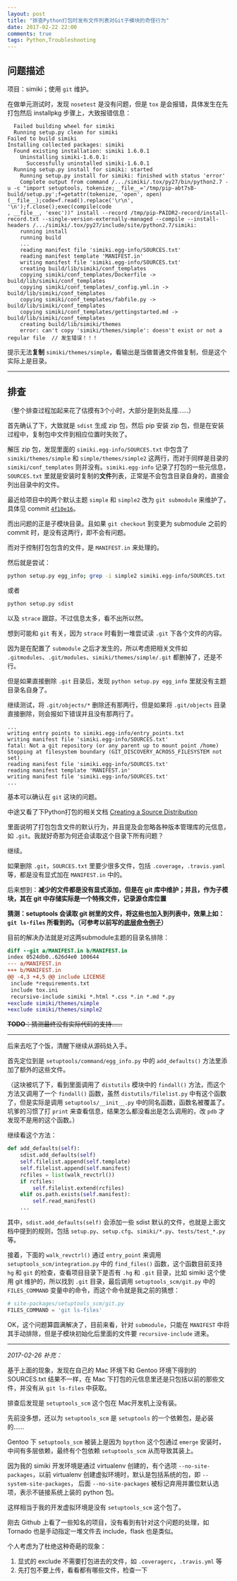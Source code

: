 ```yaml
---
layout: post
title: "排查Python打包时发布文件列表对Git子模块的奇怪行为"
date: 2017-02-22 22:00
comments: true
tags: Python,Troubleshooting
---
```



## 问题描述

项目：simiki；使用 `git` 维护。

在做单元测试时，发现 `nosetest` 是没有问题，但是 `tox` 是会报错，具体发生在先打包然后 installpkg 步骤上，大致报错信息：

```
  Failed building wheel for simiki
  Running setup.py clean for simiki
Failed to build simiki
Installing collected packages: simiki
  Found existing installation: simiki 1.6.0.1
    Uninstalling simiki-1.6.0.1:
      Successfully uninstalled simiki-1.6.0.1
  Running setup.py install for simiki: started
    Running setup.py install for simiki: finished with status 'error'
    Complete output from command /.../simiki/.tox/py27/bin/python2.7 -u -c "import setuptools, tokenize;__file__='/tmp/pip-abt7sB-build/setup.py';f=getattr(tokenize, 'open', open)(__file__);code=f.read().replace('\r\n', '\n');f.close();exec(compile(code
, __file__, 'exec'))" install --record /tmp/pip-PAIDR2-record/install-record.txt --single-version-externally-managed --compile --install-headers /.../simiki/.tox/py27/include/site/python2.7/simiki:
    running install
    running build
    ...
    reading manifest file 'simiki.egg-info/SOURCES.txt'
    reading manifest template 'MANIFEST.in'
    writing manifest file 'simiki.egg-info/SOURCES.txt'
    creating build/lib/simiki/conf_templates
    copying simiki/conf_templates/Dockerfile -> build/lib/simiki/conf_templates
    copying simiki/conf_templates/_config.yml.in -> build/lib/simiki/conf_templates
    copying simiki/conf_templates/fabfile.py -> build/lib/simiki/conf_templates
    copying simiki/conf_templates/gettingstarted.md -> build/lib/simiki/conf_templates
    creating build/lib/simiki/themes
    error: can't copy 'simiki/themes/simple': doesn't exist or not a regular file  // 发生错误！！！
```

提示无法**复制** `simiki/themes/simple`，看输出是当做普通文件做复制，但是这个实际上是目录。

---

## 排查

（整个排查过程加起来花了估摸有3个小时，大部分是到处乱撞……）

首先确认了下，大致就是 `sdist` 生成 zip 包，然后 pip 安装 zip 包，但是在安装过程中，复制包中文件到相应位置时失败了。

解压 zip 包，发现里面的 `simiki.egg-info/SOURCES.txt` 中包含了 `simiki/themes/simple` 和 `simple/themes/simple2` 这两行，而对于同样是目录的 `simiki/conf_templates` 则并没有。`simiki.egg-info` 记录了打包的一些元信息，`SOURCES.txt` 里就是安装时复制的**文件**列表，正常是不会包含目录自身的，直接会列出目录中的文件。

最近给项目中的两个默认主题 `simple` 和 `simple2` 改为 `git submodule` 来维护了，具体见 commit [`4f10e16`](https://github.com/tankywoo/simiki/commit/4f10e165230dfec1bd5a70d37a2478fb3131a189)。

而出问题的正是子模块目录。且如果 `git checkout` 到变更为 submodule 之前的 commit 时，是没有这两行，即不会有问题。

而对于控制打包包含的文件，是 `MANIFEST.in` 来处理的。

然后就是尝试：

```bash
python setup.py egg_info; grep -i simple2 simiki.egg-info/SOURCES.txt
```

或者

```bash
python setup.py sdist
```

以及 `strace` 跟踪，不过信息太多，看不出所以然。

想到可能和 `git` 有关，因为 `strace` 时看到一堆尝试读 `.git` 下各个文件的内容。

因为是在配置了 `submodule` 之后才发生的，所以考虑把相关文件如 `.gitmodules`、`.git/modules`、`simiki/themes/simple/.git` 都删掉了，还是不行。

但是如果直接删除 `.git` 目录后，发现 `python setup.py egg_info` 里就没有主题目录名自身了。

继续测试，将 `.git/objects/*` 删除还有那两行，但是如果将 `.git/objects` 目录直接删除，则会报如下错误并且没有那两行了。

```
...
writing entry points to simiki.egg-info/entry_points.txt
writing manifest file 'simiki.egg-info/SOURCES.txt'
fatal: Not a git repository (or any parent up to mount point /home)
Stopping at filesystem boundary (GIT_DISCOVERY_ACROSS_FILESYSTEM not set).
reading manifest file 'simiki.egg-info/SOURCES.txt'
reading manifest template 'MANIFEST.in'
writing manifest file 'simiki.egg-info/SOURCES.txt'
...
```

基本可以确认在 `git` 这块的问题。

中途又看了下Python打包的相关文档 [Creating a Source Distribution](https://docs.python.org/2/distutils/sourcedist.html#manifest)

里面说明了打包包含文件的默认行为，并且提及会忽略各种版本管理库的元信息，如 `.git`。我就好奇那为何还会读取这个目录下所有问题？

继续。

如果删除 `.git`，`SOURCES.txt` 里要少很多文件，包括 `.coverage`，`.travis.yaml` 等，都是没有显式加在 `MANIFEST.in` 中的。

后来想到：**减少的文件都是没有显式添加，但是在 git 库中维护；并且，作为子模块，其在 git 中存储实际是一个特殊文件，记录源仓库位置**

**猜测：setuptools 会读取 git 树里的文件，将这些也加入到列表中，效果上如：`git ls-files` 所看到的。（可参考以前写的[底层命令例子](https://wiki.tankywoo.com/book/version-control-with-git.html#_2)）**

目前的解决办法就是对这两submodule主题的目录名排除：

```diff
diff --git a/MANIFEST.in b/MANIFEST.in
index 0524db0..626d4e0 100644
--- a/MANIFEST.in
+++ b/MANIFEST.in
@@ -4,3 +4,5 @@ include LICENSE
 include *requirements.txt
 include tox.ini
 recursive-include simiki *.html *.css *.in *.md *.py
+exclude simiki/themes/simple
+exclude simiki/themes/simple2
```

<strike>**TODO**：猜测最终没有实际代码的支持……</strike>

---

后来去吃了个饭，清醒下继续从源码处入手。

首先定位到是 `setuptools/command/egg_info.py` 中的 `add_defaults()` 方法里添加了额外的这些文件。

（这块被坑了下，看到里面调用了 `distutils` 模块中的 `findall()` 方法，而这个方法又调用了一个 `findall()` 函数，虽然 `distutils/filelist.py` 中有这个函数了，但是实际是调用 `setuptools/__init__.py` 中的同名函数，函数名被覆盖了。坑爹的习惯了打 `print` 来查看信息，结果怎么都没看出是怎么调用的，改 `pdb` 才发现不是用的这个函数。）

继续看这个方法：

```python
def add_defaults(self):
    sdist.add_defaults(self)
    self.filelist.append(self.template)
    self.filelist.append(self.manifest)
    rcfiles = list(walk_revctrl())
    if rcfiles:
        self.filelist.extend(rcfiles)
    elif os.path.exists(self.manifest):
        self.read_manifest()
    ...
```

其中，`sdist.add_defaults(self)` 会添加一些 sdist 默认的文件，也就是上面文档中提到的规则，包括 `setup.py`、`setup.cfg`、`simiki/*.py`、`tests/test_*.py`等。

接着，下面的 `walk_revctrl()` 通过 `entry_point` 来调用 `setuptools_scm/integration.py` 中的 `find_files()` 函数，这个函数目前支持 `hg` 和 `git` 的检查，查看项目目录下是否有 `.hg` 和 `.git` 目录，比如 simiki 这个使用 git 维护的，所以找到 `.git` 目录，最后调用 `setuptools_scm/git.py` 中的 `FILES_COMMAND` 变量中的命令，而这个命令就是我之前的猜想：

```python
# site-packages/setuptools_scm/git.py
FILES_COMMAND = 'git ls-files'
```

OK，这个问题算圆满解决了，目前来看，针对 `submodule`，只能在 `MANIFEST` 中将其手动排除，但是子模块初始化后里面的文件要 `recursive-include` 进来。

---

*2017-02-26 补充：*

基于上面的现象，发现在自己的 Mac 环境下和 Gentoo 环境下得到的 SOURCES.txt 结果不一样，在 Mac 下打包的元信息里还是只包括以前的那些文件，并没有从 `git ls-files` 中获取。

排查后发现是 `setuptools_scm` 这个包在 Mac开发机上没有装。

先前没多想，还以为 `setuptools_scm` 是 `setuptools` 的一个依赖包，是必装的……

Gentoo 下 `setuptools_scm` 被装上是因为 `bpython` 这个包通过 `emerge` 安装时，中间有多层依赖，最终有个包依赖 `setuptools_scm` 从而导致其装上。

因为我的 simiki 开发环境是通过 virtualenv 创建的，有个选项 `--no-site-packages`，以前 virtualenv 创建虚拟环境时，默认是包括系统的包，即 `--system-site-packages`， 后面 `--no-site-packages` 被标记弃用并置位默认选项，表示不链接系统上装的 python 包。

这样相当于我的开发虚拟环境是没有 `setuptools_scm` 这个包了。

刚去 Github 上看了一些知名的项目，没有看到有针对这个问题的处理，如 Tornado 也是手动指定一堆文件去 include，flask 也是类似。

个人考虑为了杜绝这种奇葩的现象：

1. 显式的 exclude 不需要打包进去的文件，如 `.coveragerc`，`.travis.yml` 等
2. 先打包不要上传，看看都有哪些文件，检查一下
